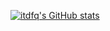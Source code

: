 [![itdfq's GitHub stats](https://github-readme-stats.vercel.app/api?username=itdfq)](https://github.com/anuraghazra/github-readme-stats)
